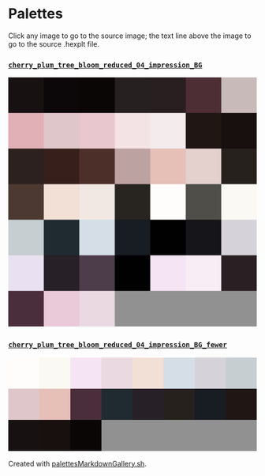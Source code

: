 # Palettes

Click any image to go to the source image; the text line above the image to go to the source .hexplt file.

### [`cherry_plum_tree_bloom_reduced_04_impression_BG`](cherry_plum_tree_bloom_reduced_04_impression_BG.hexplt)

[ ![cherry_plum_tree_bloom_reduced_04_impression_BG.png](cherry_plum_tree_bloom_reduced_04_impression_BG.png) ](cherry_plum_tree_bloom_reduced_04_impression_BG.png)

### [`cherry_plum_tree_bloom_reduced_04_impression_BG_fewer`](cherry_plum_tree_bloom_reduced_04_impression_BG_fewer.hexplt)

[ ![cherry_plum_tree_bloom_reduced_04_impression_BG_fewer.png](cherry_plum_tree_bloom_reduced_04_impression_BG_fewer.png) ](cherry_plum_tree_bloom_reduced_04_impression_BG_fewer.png)

Created with [palettesMarkdownGallery.sh](https://github.com/earthbound19/_ebDev/blob/master/scripts/imgAndVideo/palettesMarkdownGallery.sh).